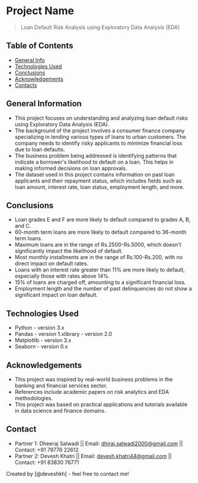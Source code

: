 # Project Name

> Loan Default Risk Analysis using Exploratory Data Analysis (EDA)

## Table of Contents

- [General Info](#general-information)
- [Technologies Used](#technologies-used)
- [Conclusions](#conclusions)
- [Acknowledgements](#acknowledgements)
- [Contacts](#acknowledgements)

<!-- You can include any other section that is pertinent to your problem -->

## General Information

- This project focuses on understanding and analyzing loan default risks using Exploratory Data Analysis (EDA).
- The background of the project involves a consumer finance company specializing in lending various types of loans to urban customers. The company needs to identify risky applicants to minimize financial loss due to loan defaults.
- The business problem being addressed is identifying patterns that indicate a borrower's likelihood to default on a loan. This helps in making informed decisions on loan approvals.
- The dataset used in this project contains information on past loan applicants and their repayment status, which includes fields such as loan amount, interest rate, loan status, employment length, and more.

<!-- You don't have to answer all the questions - just the ones relevant to your project. -->

## Conclusions

- Loan grades E and F are more likely to default compared to grades A, B, and C.
- 60-month term loans are more likely to default compared to 36-month term loans.
- Maximum loans are in the range of Rs.2500-Rs.5000, which doesn't significantly impact the likelihood of default.
- Most monthly installments are in the range of Rs.100-Rs.200, with no direct impact on default rates.
- Loans with an interest rate greater than 11% are more likely to default, especially those with rates above 14%.
- 15% of loans are charged off, amounting to a significant financial loss.
- Employment length and the number of past delinquencies do not show a significant impact on loan default.

<!-- You don't have to answer all the questions - just the ones relevant to your project. -->

## Technologies Used

- Python - version 3.x
- Pandas - version 1.xlibrary - version 2.0
- Matplotlib - version 3.x
- Seaborn - version 0.x

<!-- As the libraries versions keep on changing, it is recommended to mention the version of library used in this project -->

## Acknowledgements

- This project was inspired by real-world business problems in the banking and financial services sector.
- References include academic papers on risk analytics and EDA methodologies.
- This project was based on practical applications and tutorials available in data science and finance domains.

## Contact

- Partner 1: Dheeraj Salwadi || Email: dhiraj.salwadi2000@gmail.com || Contact: +91 79776 22612
- Partner 2: Devesh Khatri || Email: devesh.khatri44@gmail.com || Contact: +91 83830 76771

Created by [@deveshkh] - feel free to contact me!

<!-- Optional -->
<!-- ## License -->
<!-- This project is open source and available under the [... License](). -->

<!-- You don't have to include all sections - just the one's relevant to your project -->
